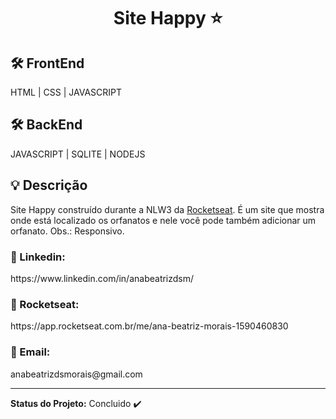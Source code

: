 <h1 align="center">Site Happy ⭐</h1>


<h2>🛠️ FrontEnd</h2>
HTML | CSS | JAVASCRIPT

<h2>🛠️ BackEnd</h2>
JAVASCRIPT | SQLITE | NODEJS



<h2>💡 Descrição</h2>
<p> Site Happy construído durante a NLW3 da <a href="https://rocketseat.com.br/">Rocketseat</a>. 
    É um site que mostra onde está localizado os orfanatos e nele você pode também adicionar um orfanato.
    Obs.: Responsivo.
</p>



<h3>🔗 Linkedin:</h3> 
https://www.linkedin.com/in/anabeatrizdsm/


<h3>🔗 Rocketseat:</h3>
https://app.rocketseat.com.br/me/ana-beatriz-morais-1590460830


<h3>📧 Email:</h3>
anabeatrizdsmorais@gmail.com


<hr>

<strong>Status do Projeto:</strong> Concluido ✔️



